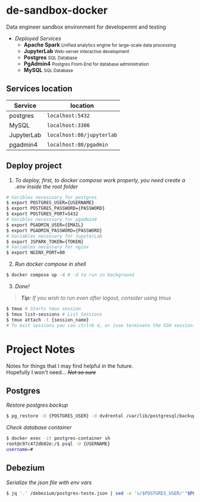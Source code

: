 # de-sandbox-docker

Data engineer sandbox environment for developemnt and testing
* *Deployed Services*
 	* **Apache Spark**  <small>Unified analytics engine for large-scale data processing</small>
 	* **JupyterLab** <small>Web-server interactive development</small>
	* **Postgres** <small>SQL Database</small>
 	* **PgAdmin4** <small>Postgres Front-End for database administration</small>
    * **MySQL** <small>SQL Database</small>

## Services location
| Service    | location                  | 
|------------|---------------------------|
| postgres   | `localhost:5432`          |
| MySQL      | `localhost:3306`          |
| JupyterLab | `localhost:80/jupyterlab` |
| pgadmin4   | `localhost:80/pgadmin`    |


## Deploy project
1. *To deploy, first, to docker compose work properly, you need create a .env inside the root folder*
```bash
# Varibles necesssary for postgres
$ export POSTGRES_USER={USERNAME}
$ export POSTGRES_PASSWORD={PASSWORD}
$ export POSTGRES_PORT=5432
# Varibles necesssary for pgadmin4
$ export PGADMIN_USER={EMAIL}
$ export PGADMIN_PASSWORD={PASSWORD}
# Variables necessary for JupyterLab
$ export JSPARK_TOKEN={TOKEN}
# Variables necessary for nginx
$ export NGINX_PORT=80
```
2. *Run docker compose in shell*
```bash
$ docker compose up -d # -d to run in background
```
3. *Done!*  
> ***Tip:*** *If you wish to run even after logout, consider using tmux*
```bash
$ tmux # Starts tmux session
$ tmux list-sessions # List Sessions
$ tmux attach -t {session_name}
# To exit sessions you can ctrl+b d, or juse terminate the SSH session.
```  
# Project Notes
Notes for things that I may find helpful in the future.  
Hopefully I won't need... *~~Not so sure~~*
## Postgres
*Restore postgres backup*
```bash
$ pg_restore -U {POSTGRES_USER} -d dvdrental /var/lib/postgresql/backups/dvdrental.tar
```
*Check database container*
```bash
$ docker exec -it postgres-container sh
root@c97c472db02e:/$ psql -U {USERNAME}
username=#
```
## Debezium
*Serialize the json file with env vars*
```bash
$ jq '.' /debezium/postgres-teste.json | sed -e 's/$POSTGRES_USER/'"$POSTGRES_USER"'/g' -e 's/$POSTGRES_PASSWORD/'"$POSTGRES_PASSWORD"'/g'
```
